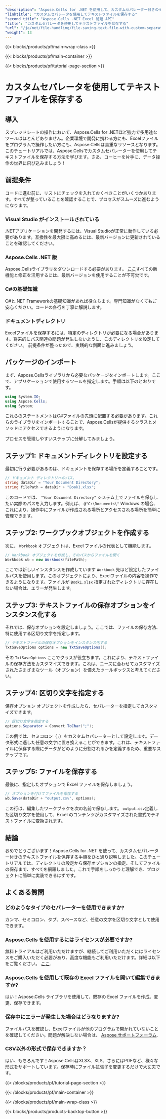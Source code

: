 ```yaml
---
"description": "Aspose.Cells for .NET を使用して、カスタムセパレーター付きのテキストファイルを保存する方法を学びましょう。ステップバイステップのガイドとヒントも含まれています。"
"linktitle": "カスタムセパレータを使用してテキストファイルを保存する"
"second_title": "Aspose.Cells .NET Excel 処理 API"
"title": "カスタムセパレータを使用してテキストファイルを保存する"
"url": "/ja/net/file-handling/file-saving-text-file-with-custom-separator/"
"weight": 13
---
```


{{< blocks/products/pf/main-wrap-class >}}

{{< blocks/products/pf/main-container >}}

{{< blocks/products/pf/tutorial-page-section >}}

# カスタムセパレータを使用してテキストファイルを保存する

## 導入
スプレッドシートの操作において、Aspose.Cells for .NETほど強力で多用途なツールはほとんどありません。企業環境で開発に携わる方にも、Excelファイルをプログラムで操作したい方にも、Aspose.Cellsは貴重なリソースとなります。このチュートリアルでは、Aspose.Cellsでカスタムセパレーターを使用してテキストファイルを保存する方法を学びます。さあ、コーヒーを片手に、データ操作の世界に飛び込みましょう！
## 前提条件
コードに進む前に、リストにチェックを入れておくべきことがいくつかあります。すべてが整っていることを確認することで、プロセスがスムーズに進むようになります。
### Visual Studio がインストールされている
.NETアプリケーションを開発するには、Visual Studioが正常に動作している必要があります。互換性を最大限に高めるには、最新バージョンに更新されていることを確認してください。
### Aspose.Cells .NET 版
Aspose.Cellsライブラリをダウンロードする必要があります。 [ここ](https://releases.aspose.com/cells/net/)すべての新機能と修正を活用するには、最新バージョンを使用することが不可欠です。
### C#の基礎知識
C#と.NET Frameworkの基礎知識があれば役立ちます。専門知識がなくてもご安心ください。コードの各行を丁寧に解説します。
### ドキュメントディレクトリ
Excelファイルを保存するには、特定のディレクトリが必要になる場合があります。将来的にパス関連の問題が発生しないように、このディレクトリを設定してください。
前提条件が整ったので、実践的な側面に進みましょう。
## パッケージのインポート
まず、Aspose.Cellsライブラリから必要なパッケージをインポートします。ここで、アプリケーションで使用するツールを指定します。手順は以下のとおりです。
```csharp
using System.IO;
using Aspose.Cells;
using System;
```
これらのステートメントはC#ファイルの先頭に配置する必要があります。これらのライブラリをインポートすることで、Aspose.Cellsが提供するクラスとメソッドにアクセスできるようになります。

プロセスを管理しやすいステップに分解してみましょう。
## ステップ1: ドキュメントディレクトリを設定する
最初に行う必要があるのは、ドキュメントを保存する場所を定義することです。 
```csharp
// ドキュメント ディレクトリへのパス。
string dataDir = "Your Document Directory";
string filePath = dataDir + "Book1.xlsx";
```
このコードでは、 `"Your Document Directory"` システム上でファイルを保存したい実際のパスを入力します。例えば、 `@"C:\Documents\"` Windows の場合、これにより、操作中にファイルが作成される場所とアクセスされる場所を簡単に管理できます。
## ステップ2: ワークブックオブジェクトを作成する
次に、 `Workbook` オブジェクトは、Excel ファイルの代表として機能します。 
```csharp
// Workbook オブジェクトを作成し、そのパスからファイルを開く
Workbook wb = new Workbook(filePath);
```
ここでは新しいインスタンスを作成しています `Workbook` 先ほど設定したファイルパスを使用します。このオブジェクトにより、Excelファイルの内容を操作できるようになります。ファイルが `Book1.xlsx` 指定されたディレクトリに存在しない場合は、エラーが発生します。
## ステップ3: テキストファイルの保存オプションをインスタンス化する
それでは、保存オプションを設定しましょう。ここでは、ファイルの保存方法、特に使用する区切り文字を指定します。
```csharp
// テキストファイルの保存オプションをインスタンス化する
TxtSaveOptions options = new TxtSaveOptions();
```
その `TxtSaveOptions` ここでクラスが役立ちます。これにより、テキストファイルの保存方法をカスタマイズできます。これは、ニーズに合わせてカスタマイズされたさまざまなツール（オプション）を備えたツールボックスと考えてください。
## ステップ4: 区切り文字を指定する
保存オプション オブジェクトを作成したら、セパレーターを指定してカスタマイズできます。
```csharp
// 区切り文字を指定する
options.Separator = Convert.ToChar(";");
```
この例では、セミコロン（`;`）をカスタムセパレーターとして設定します。データ形式に適した任意の文字に置き換えることができます。これは、テキストファイルに保存する際にデータがどのように分割されるかを定義するため、重要なステップです。
## ステップ5: ファイルを保存する
最後に、指定したオプションで Excel ファイルを保存しましょう。
```csharp
// オプションを付けてファイルを保存する
wb.Save(dataDir + "output.csv", options);
```
この行は、編集したワークブックを次の名前で保存します。 `output.csv`定義した区切り文字を使用して、Excel のコンテンツがカスタマイズされた書式でテキストファイルに変換されます。
## 結論
おめでとうございます！Aspose.Cells for .NET を使って、カスタムセパレーター付きのテキストファイルを保存する手順をひと通り説明しました。このチュートリアルでは、ディレクトリの設定から保存オプションの指定、そしてファイルの保存まで、すべてを網羅しました。これで手順をしっかりと理解でき、プロジェクトに簡単に実装できるはずです。
## よくある質問
### どのようなタイプのセパレーターを使用できますか?
カンマ、セミコロン、タブ、スペースなど、任意の文字を区切り文字として使用できます。
### Aspose.Cells を使用するにはライセンスが必要ですか?
無料トライアルはご利用いただけますが、継続してご利用いただくにはライセンスをご購入いただく必要があり、高度な機能もご利用いただけます。詳細は以下をご覧ください。 [ここ](https://purchase。aspose.com/buy).
### Aspose.Cells を使用して既存の Excel ファイルを開いて編集できますか?
はい！Aspose.Cells ライブラリを使用して、既存の Excel ファイルを作成、変更、保存できます。
### 保存中にエラーが発生した場合はどうなりますか?
ファイルパスを確認し、Excelファイルが他のプログラムで開かれていないことを確認してください。問題が解決しない場合は、 [Aspose サポートフォーラム](https://forum。aspose.com/c/cells/9).
### CSV以外の形式で保存できますか？
はい、もちろんです！Aspose.CellsはXLSX、XLS、さらにはPDFなど、様々な形式をサポートしています。保存時にファイル拡張子を変更するだけで大丈夫です。

{{< /blocks/products/pf/tutorial-page-section >}}

{{< /blocks/products/pf/main-container >}}

{{< /blocks/products/pf/main-wrap-class >}}

{{< blocks/products/products-backtop-button >}}